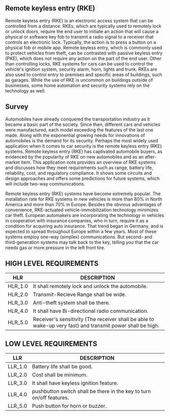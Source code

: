  ## Remote keyless entry (RKE) 
Remote keyless entry (RKE) is an electronic access system that can be controlled from a distance. RKEs, which are typically used to remotely lock or unlock doors, require the end user to initiate an action that will cause a physical or software key fob to transmit a radio signal to a receiver that controls an electronic lock. Typically, the action is to press a button on a physical fob or mobile app.
Remote keyless entry, which is commonly used to protect vehicles from theft, can be contrasted with passive keyless entry (PKE), which does not require any action on the part of the end user. 
Other than controlling locks, RKE systems for cars can be used to control the vehicle's ignition system, security alarm, horn, lights and trunk. RKEs are also used to control entry to premises and specific areas of buildings, such as garages. While the use of RKE is uncommon on buildings outside of businesses, some home automation and security systems rely on the technology as well.
## Survey
Automobiles have already conquered the transportation industry as it became a basic part of the society. Since then, different cars and vehicles were manufactured, each model exceeding the features of the last one made. Along with the exponential growing needs for innovations of automobiles is the demand for its security. Perhaps the most widely used application when it comes to car security is the remote keyless entry (RKE) systems.
Remote keyless entry (RKE) has captivated automobile buyers, as evidenced by the popularity of RKE on new automobiles and as an after-market item. This application note provides an overview of RKE systems and discusses how they meet requirements such as range, battery life, reliability, cost, and regulatory compliance. It shows some circuits and design approaches and offers some predictions for future systems, which will include two-way communications.

Remote keyless entry (RKE) systems have become extremely popular. The installation rate for RKE systems in new vehicles is more than 80% in North America and more than 70% in Europe. Besides the obvious advantages of convenience, RKE-actuated vehicle-immobilization technology minimizes car theft. European automakers are incorporating the technology in vehicles in cooperation with insurance companies, who in turn, require it as a condition for acquiring auto insurance. That trend began in Germany, and is expected to spread throughout Europe within a few years. Most of these systems employ one-way (simplex) communications. But second- and third-generation systems may talk back to the key, telling you that the car needs gas or more pressure in the left front tire.

## HIGH LEVEL REQUIREMENTS
HLR     | DESCRIPTION
--------|-----------------------
HLR_1.0 |It shall remotely lock and unlock the automobile.
HLR_2.0 |Transmit-Recieve Range shall be wide.
HLR_3.0 |Anti-theft system shall be there.
HLR_4.0 |It shall have Bi-directional radio communication.
HLR_5.0 |Receiver's sensitivity (The receiver shall be able to wake-up very fast) and transmit power shall be high.
 

## LOW LEVEL REQUIREMENTS
LLR     | DESCRIPTION
--------|---------------------------------------------
LLR_1.0 |Battery life shall be good.
LLR_2.0 |Cost shall be minimum.
LLR_3.0 |It shall have keyless ignition feature.
LLR_4.0 |pushbutton switch shall be there in the key to turn on/off features.
LLR_5.0 |Push button for horn or buzzer.